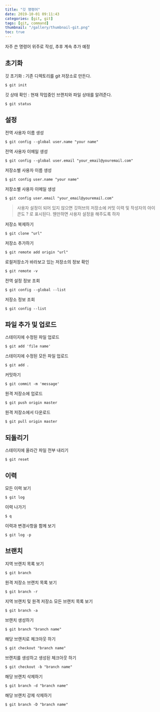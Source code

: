 ```yaml
---
title: "깃 명령어"
date: 2019-10-01 09:11:43
categories: [git, git]
tags: [git, command]
thumbnail: "/gallery/thumbnail-git.png"
toc: true
---
```


자주 쓴 명령어 위주로 작성, 추후 계속 추가 예정

<!-- more -->

## 초기화

깃 초기화 : 기존 디렉토리를 git 저장소로 만든다.
```
$ git init
```

깃 상태 확인 : 현재 작업중인 브랜치와 파일 상태를 알려준다.
```
$ git status
```

## 설정

전역 사용자 이름 생성
```
$ git config --global user.name "your name"
```

전역 사용자 이메일 생성
```
$ git config --global user.email "your_email@youremail.com"
```

저장소별 사용자 이름 생성
```
$ git config user.name "your name"
```

저장소별 사용자 이메일 생성
```
$ git config user.email "your_email@youremail.com"
```

> 사용자 설정이 되어 있지 않으면 깃허브의 저장소에 커밋 이력 및 작성자의 아이콘도 ? 로 표시된다. 웬만하면 사용자 설정을 해주도록 하자

저장소 복제하기
```
$ git clone "url"
```

저장소 추가하기
```
$ git remote add origin "url"
```

로컬저장소가 바라보고 있는 저장소의 정보 확인
```
$ git remote -v
```

전역 설정 정보 조회
```
$ git config --global --list
```

저장소 정보 조회
```
$ git config --list
```

## 파일 추가 및 업로드

스테이지에 수정된 파일 업로드
```
$ git add 'file name'
```

스테이지에 수정된 모든 파일 업로드
```
$ git add .
```

커밋하기
```
$ git commit -m 'message'
```

원격 저장소에 업로드
```
$ git push origin master
```

원격 저장소에서 다운로드
```
$ git pull origin master
```

## 되돌리기

스테이지에 올라간 파일 전부 내리기
```
$ git reset
```

## 이력

모든 이력 보기
```
$ git log
```

이력 나가기
```
$ q
```

이력과 변경사항을 함께 보기
```
$ git log -p
```

## 브랜치

지역 브랜치 목록 보기
```
$ git branch
```

원격 저장소 브랜치 목록 보기
```
$ git branch -r
```

지역 브랜치 및 원격 저장소 모든 브랜치 목록 보기
```
$ git branch -a
```

브랜치 생성하기
```
$ git branch "branch name"
```

해당 브랜치로 체크아웃 하기
```
$ git checkout "branch name"
```

브랜치를 생성하고 생성된 체크아웃 하기
```
$ git checkout -b "branch name"
```

해당 브랜치 삭제하기
```
$ git branch -d "branch name"
```

해당 브랜치 강제 삭제하기
```
$ git branch -D "branch name"
```
